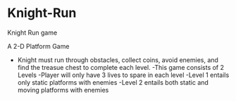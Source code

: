 # Knight-Run
Knight Run game

A 2-D Platform Game
- Knight must run through obstacles, collect coins, avoid enemies, and find the treasue chest to complete each level.
-This game consists of 2 Levels
-Player will only have 3 lives to spare in each level
-Level 1 entails only static platforms with enemies
-Level 2 entails both static and moving platforms with enemies
